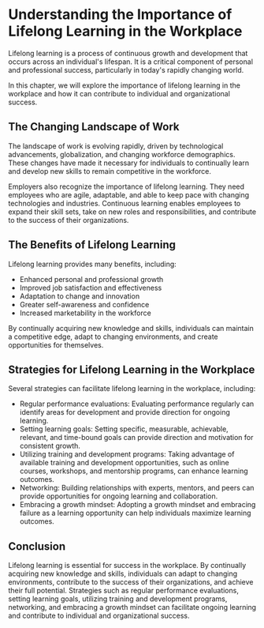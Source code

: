 Understanding the Importance of Lifelong Learning in the Workplace
===========================================================================================

Lifelong learning is a process of continuous growth and development that occurs across an individual's lifespan. It is a critical component of personal and professional success, particularly in today's rapidly changing world.

In this chapter, we will explore the importance of lifelong learning in the workplace and how it can contribute to individual and organizational success.

The Changing Landscape of Work
------------------------------

The landscape of work is evolving rapidly, driven by technological advancements, globalization, and changing workforce demographics. These changes have made it necessary for individuals to continually learn and develop new skills to remain competitive in the workforce.

Employers also recognize the importance of lifelong learning. They need employees who are agile, adaptable, and able to keep pace with changing technologies and industries. Continuous learning enables employees to expand their skill sets, take on new roles and responsibilities, and contribute to the success of their organizations.

The Benefits of Lifelong Learning
---------------------------------

Lifelong learning provides many benefits, including:

* Enhanced personal and professional growth
* Improved job satisfaction and effectiveness
* Adaptation to change and innovation
* Greater self-awareness and confidence
* Increased marketability in the workforce

By continually acquiring new knowledge and skills, individuals can maintain a competitive edge, adapt to changing environments, and create opportunities for themselves.

Strategies for Lifelong Learning in the Workplace
-------------------------------------------------

Several strategies can facilitate lifelong learning in the workplace, including:

* Regular performance evaluations: Evaluating performance regularly can identify areas for development and provide direction for ongoing learning.
* Setting learning goals: Setting specific, measurable, achievable, relevant, and time-bound goals can provide direction and motivation for consistent growth.
* Utilizing training and development programs: Taking advantage of available training and development opportunities, such as online courses, workshops, and mentorship programs, can enhance learning outcomes.
* Networking: Building relationships with experts, mentors, and peers can provide opportunities for ongoing learning and collaboration.
* Embracing a growth mindset: Adopting a growth mindset and embracing failure as a learning opportunity can help individuals maximize learning outcomes.

Conclusion
----------

Lifelong learning is essential for success in the workplace. By continually acquiring new knowledge and skills, individuals can adapt to changing environments, contribute to the success of their organizations, and achieve their full potential. Strategies such as regular performance evaluations, setting learning goals, utilizing training and development programs, networking, and embracing a growth mindset can facilitate ongoing learning and contribute to individual and organizational success.
